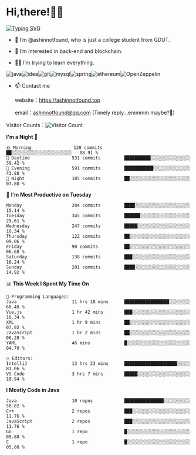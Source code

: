 # Hi,there!👨‍🔧
[![Typing SVG](https://readme-typing-svg.herokuapp.com?font=Fira+Code&pause=1000&width=435&lines=Welcome%2C+this+is+ashinnotfound%F0%9F%98%81+)](https://git.io/typing-svg)

- 👋 I’m @ashinnotfound, who is just a college student from GDUT.

- 👀 I’m interested in back-end and blockchain.

- 👨‍🔧 I’m trying to learn everything.

![java](https://img.shields.io/badge/Java-ED8B00?style=for-the-badge&logo=openjdk&logoColor=white)![idea](https://img.shields.io/badge/IntelliJ_IDEA-000000.svg?style=for-the-badge&logo=intellij-idea&logoColor=white
)![git](https://img.shields.io/badge/GIT-E44C30?style=for-the-badge&logo=git&logoColor=white
)![mysql](https://img.shields.io/badge/MySQL-005C84?style=for-the-badge&logo=mysql&logoColor=white)![spring](https://img.shields.io/badge/Spring-6DB33F?style=for-the-badge&logo=spring&logoColor=white)![ethereum](https://img.shields.io/badge/Ethereum-3C3C3D?style=for-the-badge&logo=Ethereum&logoColor=white)![OpenZeppelin](https://img.shields.io/badge/OpenZeppelin-4E5EE4?logo=openzeppelin&logoColor=fff&style=for-the-badge)


- 📫 Contact me
    
    website：https://ashinnotfound.top
    
    email：ashinnotfound@qq.com (Timely reply...emmmm maybe?🤪)

​Visitor Counts：![Visitor Count](https://profile-counter.glitch.me/ashinnotfound/count.svg)

<!--START_SECTION:waka-->
**I'm a Night 🦉** 

```text
🌞 Morning                120 commits         ██░░░░░░░░░░░░░░░░░░░░░░░   08.91 % 
🌆 Daytime                531 commits         ██████████░░░░░░░░░░░░░░░   39.42 % 
🌃 Evening                591 commits         ███████████░░░░░░░░░░░░░░   43.88 % 
🌙 Night                  105 commits         ██░░░░░░░░░░░░░░░░░░░░░░░   07.80 % 
```
📅 **I'm Most Productive on Tuesday** 

```text
Monday                   204 commits         ████░░░░░░░░░░░░░░░░░░░░░   15.14 % 
Tuesday                  345 commits         ██████░░░░░░░░░░░░░░░░░░░   25.61 % 
Wednesday                247 commits         █████░░░░░░░░░░░░░░░░░░░░   18.34 % 
Thursday                 122 commits         ██░░░░░░░░░░░░░░░░░░░░░░░   09.06 % 
Friday                   90 commits          ██░░░░░░░░░░░░░░░░░░░░░░░   06.68 % 
Saturday                 138 commits         ███░░░░░░░░░░░░░░░░░░░░░░   10.24 % 
Sunday                   201 commits         ████░░░░░░░░░░░░░░░░░░░░░   14.92 % 
```


📊 **This Week I Spent My Time On** 

```text
💬 Programming Languages: 
Java                     11 hrs 18 mins      █████████████████░░░░░░░░   68.48 % 
Vue.js                   1 hr 42 mins        ███░░░░░░░░░░░░░░░░░░░░░░   10.34 % 
XML                      1 hr 9 mins         ██░░░░░░░░░░░░░░░░░░░░░░░   07.02 % 
JavaScript               1 hr 2 mins         ██░░░░░░░░░░░░░░░░░░░░░░░   06.28 % 
YAML                     46 mins             █░░░░░░░░░░░░░░░░░░░░░░░░   04.70 % 

🔥 Editors: 
IntelliJ                 13 hrs 23 mins      ████████████████████░░░░░   81.06 % 
VS Code                  3 hrs 7 mins        █████░░░░░░░░░░░░░░░░░░░░   18.94 % 
```

**I Mostly Code in Java** 

```text
Java                     10 repos            ███████████████░░░░░░░░░░   58.82 % 
C++                      2 repos             ███░░░░░░░░░░░░░░░░░░░░░░   11.76 % 
JavaScript               2 repos             ███░░░░░░░░░░░░░░░░░░░░░░   11.76 % 
Go                       1 repo              █░░░░░░░░░░░░░░░░░░░░░░░░   05.88 % 
C                        1 repo              █░░░░░░░░░░░░░░░░░░░░░░░░   05.88 % 
```




<!--END_SECTION:waka-->
